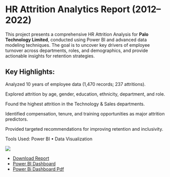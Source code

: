 # HR Attrition Analytics Report (2012–2022)
This project presents a comprehensive HR Attrition Analysis for **Palo Technology Limited**, conducted using Power BI and advanced data modeling techniques. The goal is to uncover key drivers of employee turnover across departments, roles, and demographics, and provide actionable insights for retention strategies.

## Key Highlights:

Analyzed 10 years of employee data (1,470 records; 237 attritions).

Explored attrition by age, gender, education, ethnicity, department, and role.

Found the highest attrition in the Technology & Sales departments.

Identified compensation, tenure, and training opportunities as major attrition predictors.

Provided targeted recommendations for improving retention and inclusivity.

Tools Used:
Power BI • Data Visualization

![](def96c86639de5473811bc9babb39275f1bf4f38/image.png)
- [Download Report](HR%20Attrition%20Analytics%20Report.docx)
- [Power BI Dashboard](HR%20Attrition%20Dashboard%20Analytics.pbix)
- [Power Bi Dashboard Pdf](Dasboard%20HR%20attrition.pdf)
